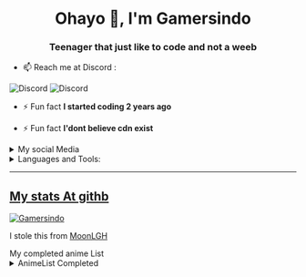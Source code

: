 <h1 align="center">Ohayo 👋, I'm Gamersindo</h1>
<h3 align="center">Teenager that just like to code and not a weeb</h3>


- 📫 Reach me at Discord : 

![Discord](https://discord.c99.nl/widget/theme-2/694370838719234151.png)
![Discord](https://lanyard.cnrad.dev/api/694370838719234151?idleMessage=Hello%20there!)
- ⚡ Fun fact **I started coding 2 years ago**

- ⚡ Fun fact **I'dont believe cdn exist**
<details>
    <summary>My social Media</summary>
    <p align="left">
      <p>No</p>
    </p>
</details>

<details>
    <summary align="left">Languages and Tools:</summary> <a
        href="https://nodejs.org" target="_blank"> <img
            src="https://raw.githubusercontent.com/devicons/devicon/master/icons/nodejs/nodejs-original-wordmark.svg"
            alt="nodejs" width="40" height="40" /> </a> <a href="https://www.python.org" target="_blank"> <img
            src="https://raw.githubusercontent.com/devicons/devicon/master/icons/python/python-original.svg"
            alt="python" width="40" height="40" /> </a> <a href="https://reactjs.org/" target="_blank"> <img
            src="https://raw.githubusercontent.com/devicons/devicon/master/icons/react/react-original-wordmark.svg"
            alt="react" width="40" height="40" /> </a> <a href="https://www.typescriptlang.org/" target="_blank">
  </details>
  <hr>
    <h2>My stats At githb</h2>
    <img src="https://github-readme-stats.vercel.app/api?username=gamersindo1223&show_icons=true&theme=tokyonight" alt="Gamersindo"></a>

<footer>
  <p>I stole this from  <a href="https://github.com/MoonLGH/MoonLGH/blob/main/README.md">MoonLGH</a></p>
</footer>
 My completed anime List
<details>
    <summary align="left">AnimeList Completed</summary>
    <!-- MAL_ANIME_COMPLETED:start -->

<img height="200px" width="150px" title="Seishun No buta" src="https://animeanime.jp/imgs/p/ypfYP8UGHHv1ocFz1cgmQGihmaytrq_oqaqr/186139.jpg"> <img height="200px" width="150px" title="Meitantei Konan Meikyū no Kurosurōdo" src="https://m.media-amazon.com/images/M/MV5BYWM1NzVlZmQtYTJhYS00NTljLWEyNzEtNzVkNDgzYWY2OGQ4XkEyXkFqcGdeQXVyMTA0MTM5NjI2._V1_FMjpg_UX1000_.jpg"> 

<!-- MAL_ANIME_COMPLETED:end -->
</details>


